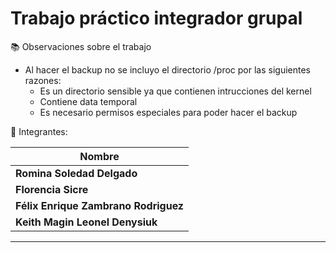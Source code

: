 # Trabajo práctico integrador grupal

📚 Observaciones sobre el trabajo 
- Al hacer el backup no se incluyo el directorio /proc por las siguientes razones: 
  - Es un directorio sensible ya que contienen intrucciones del kernel
  - Contiene data temporal
  - Es necesario permisos especiales para poder hacer el backup 

🚀 Integrantes: 

| Nombre |
|--------|
| **Romina Soledad Delgado** 
| **Florencia Sicre** 
| **Félix Enrique Zambrano Rodriguez** 
| **Keith Magin Leonel Denysiuk** 

---
